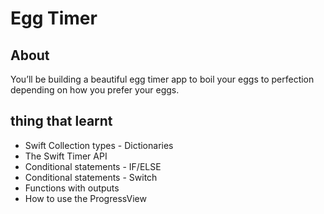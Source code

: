 
# Egg Timer
 

## About

You’ll be building a beautiful egg timer app to boil your eggs to perfection depending on how you prefer your eggs. 

## thing that learnt

* Swift Collection types - Dictionaries
* The Swift Timer API
* Conditional statements - IF/ELSE
* Conditional statements - Switch
* Functions with outputs
* How to use the ProgressView

